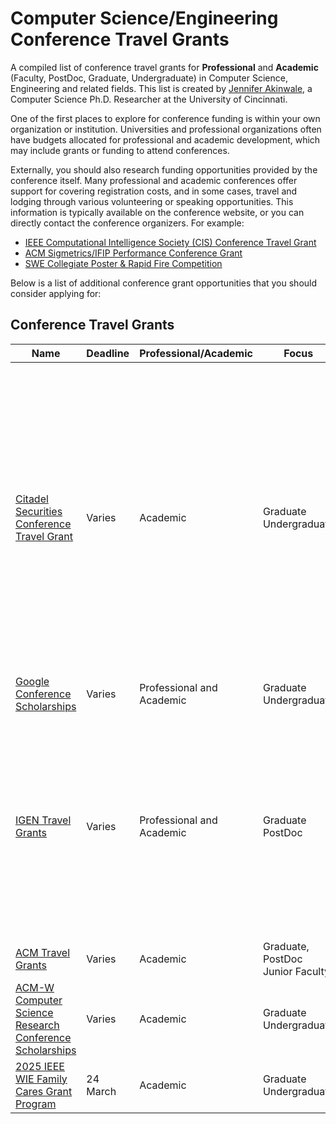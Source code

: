 # Computer Science/Engineering Conference Travel Grants


A compiled list of conference travel grants for **Professional** and **Academic** (Faculty, PostDoc, Graduate, Undergraduate) in Computer Science, Engineering and related fields. This list is created by [Jennifer Akinwale](https://jennifernakinwale.netlify.app/), a Computer Science Ph.D. Researcher at the University of Cincinnati.

One of the first places to explore for conference funding is within your own organization or institution. Universities and professional organizations often have budgets allocated for professional and academic development, which may include grants or funding to attend conferences.

Externally, you should also research funding opportunities provided by the conference itself. Many professional and academic conferences offer support for covering registration costs, and in some cases, travel and lodging through various volunteering or speaking opportunities. This information is typically available on the conference website, or you can directly contact the conference organizers. For example:
<ul> <li><a href="https://cis.ieee.org/activities/membership-activities/travel-grants">IEEE Computational Intelligence Society (CIS) Conference Travel Grant</a></li> <li><a href="https://www.sigmetrics.org/sigmetrics2024/student_grants.html">ACM Sigmetrics/IFIP Performance Conference Grant</a></li> <li><a href="https://swe.org/awards/collegiate-competitions/">SWE Collegiate Poster & Rapid Fire Competition</a></li> </ul>

Below is a list of additional conference grant opportunities that you should consider applying for:


## Conference Travel Grants
| Name                                               | Deadline         | Professional/Academic | Focus                  | Additional                                                                                  |
| -------------------------------------------------- | ---------------- | --------------------- | ---------------------- | ------------------------------------------------------------------------------------------- |
| [Citadel Securities Conference Travel Grant](https://www.citadelsecurities.com/careers/students/conference-travel-grant/) | Varies           | Academic              | Graduate <br> Undergraduate | <ul><li>Grace Hopper Celebration</li><li>NeurIPS – Conference on Neural Information Processing Systems</li><li>Joint March Meeting and April Meeting – Global Physics Summit</li><li>ICLR – International Conference on Learning Representations</li><li>ICML – International Conference of Machine Learning</li></ul> |
| [Google Conference Scholarships](https://buildyourfuture.withgoogle.com/scholarships/google-conference-scholarships) | Varies           | Professional and Academic | Graduate  <br> Undergraduate |                                                                                             |
| [IGEN Travel Grants](https://igenetwork.org/travel-grants) | Varies           | Professional and Academic | Graduate  <br>  PostDoc | IGEN AMT Partner organizations: <ul><li>AAS</li><li>ACS</li><li>AMS</li><li>APS</li><li>MRS</li><li>AGU</li><li>USC Research Hub</li><li>University of Wisconsin Madison CIMER</li><li>RIT Inclusive Practices Hub</li><li>WestEd</li></ul> |
| [ACM Travel Grants](https://www.acm.org/conferences/data-science-summit/data-science-summit-student-travel-grants) | Varies           | Academic              | Graduate, <br> PostDoc <br> Junior Faculty |                                                                                             |
| [ACM-W Computer Science Research Conference Scholarships](https://women.acm.org/scholarships/) | Varies           | Academic              | Graduate  <br> Undergraduate |                                                                                             |
| [2025 IEEE WIE Family Cares Grant Program](https://wie.ieee.org/grants-scholarships/family-cares-grant/?utm_source=newsletter&utm_medium=email&utm_campaign=social+media) | 24 March     | Academic              | Graduate <br> Undergraduate |                                                                                             |

